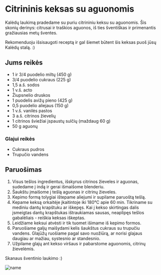 # Citrininis keksas su aguonomis

Kalėdų laukimą pradedame su puriu citrininiu keksu su aguonomis. Šis skonių derinys: citrusai ir traškios aguonos, iš ties šventiškas ir primenantis gražiausias metų šventes.

Rekomenduoju išsisaugoti receptą ir gal šiemet būtent šis keksas puoš jūsų Kalėdų stalą. :)

## Jums reikės

* 1 ir 3/4 puodelio miltų (450 g)
* 3/4 puodelio cukraus (225 g)
* 1,5 a.š. sodos
* 1 v.š. acto
* Žiupsnelio druskos
* 1 puodelis avižų pieno (425 g)
* 0,5 puodelio aliejaus (150 g)
* 1 v.š. vanilės pastos
* 3 a.š. citrinos žievelių
* 1 citrinos šviežiai įspaustų sulčių (maždaug 60 g)
* 50 g aguonų

### Glajui reikės

* Cukraus pudros
* Trupučio vandens

## Paruošimas

1. Visus tešlos ingredientus, išskyrus citrinos žieveles ir aguonas, sudedame į indą ir gerai išmaišome blenderiu.
2. Šaukštu įmaišome į tešlą aguonas ir citrinų žieveles.
3. Kepimo formą tolygiai ištepame aliejumi ir supilame paruoštą tešlą.
4. Kepame keksą orkaitėje įkaitintoje iki 180°C apie 60 min. Tikriname su mediniu dantų krapštuku ar iškepęs. Kai į kekso skirtingas dalis įsmeigtas dantų krapštukas ištraukiamas sausas, neaplipęs tešlos gabalėliais - reiškia keksas iškeptas.
5. Leidžiame keksui atvėsti ir tik tuomet išimame iš kepimo formos. 
6. Paruošiame galjų maišydami kelis šaukštus cukraus su trupučiu vandens. Glajūžų ruošiame pagal savo nuožiūrą, ar norisi glajaus daugiau ar mažiau, systesnio ar standesnio. 
7. Užpilame glajų ant kekso viršaus ir pabarstome aguonomis, citrinų žievelėmis.

Skanaus šventinio laukimo :)

![name](../pav/citrinu_keksas.jpg)
